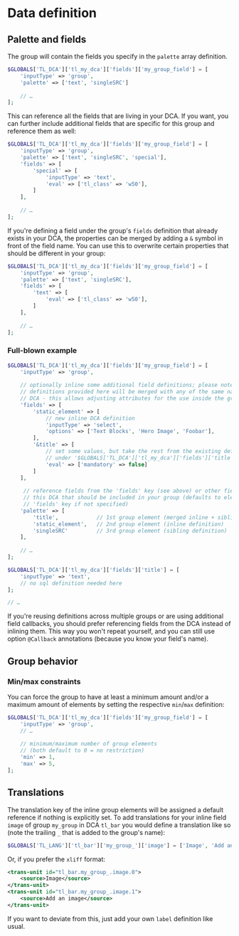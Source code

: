 # Data definition

## Palette and fields
The group will contain the fields you specify in the `palette` array definition.

```php
$GLOBALS['TL_DCA']['tl_my_dca']['fields']['my_group_field'] = [
    'inputType' => 'group',
    'palette' => ['text', 'singleSRC']
    
    // …
];
```

This can reference all the fields that are living in your DCA. If you want,
you can further include additional fields that are specific for this group 
and reference them as well:

```php
$GLOBALS['TL_DCA']['tl_my_dca']['fields']['my_group_field'] = [
    'inputType' => 'group',
    'palette' => ['text', 'singleSRC', 'special'],
    'fields' => [
        'special' => [
            'inputType' => 'text',
            'eval' => ['tl_class' => 'w50'],
        ]
    ],
    
    // …
];
```

If you're defining a field under the group's `fields` definition that 
already exists in your DCA, the properties can be merged by adding a `&` 
symbol in front of the field name. You can use this to overwrite certain 
properties that should be different in your group:

```php
$GLOBALS['TL_DCA']['tl_my_dca']['fields']['my_group_field'] = [
    'inputType' => 'group',
    'palette' => ['text', 'singleSRC'],
    'fields' => [
        'text' => [
            'eval' => ['tl_class' => 'w50'],
        ]
    ],
    
    // …
];
```


### Full-blown example
```php
$GLOBALS['TL_DCA']['tl_my_dca']['fields']['my_group_field'] = [
    'inputType' => 'group',
    
    // optionally inline some additional field definitions; please note that the
    // definitions provided here will be merged with any of the same name in this
    // DCA - this allows adjusting attributes for the use inside the group
    'fields' => [
        'static_element' => [
            // new inline DCA definition
            'inputType' => 'select',
            'options' => ['Text Blocks', 'Hero Image', 'Foobar'],
        ],
        '&title' => [
            // set some values, but take the rest from the existing definition
            // under '$GLOBALS['TL_DCA']['tl_my_dca']['fields']['title']'
            'eval' => ['mandatory' => false]
        ]   
    ],   
    
     // reference fields from the 'fields' key (see above) or other fields from
     // this DCA that should be included in your group (defaults to elements of
     // 'fields' key if not specified)
    'palette' => [
        'title',            // 1st group element (merged inline + sibling definition)
        'static_element',   // 2nd group element (inline definition)
        'singleSRC'         // 3rd group element (sibling definition)
    ],
    
    // …
];

$GLOBALS['TL_DCA']['tl_my_dca']['fields']['title'] = [
    'inputType' => 'text',
    // no sql definition needed here
];

// …
```

If you're reusing definitions across multiple groups or are using additional
field callbacks, you should prefer referencing fields from the DCA instead of
inlining them. This way you won't repeat yourself, and you can still use option
`@Callback` annotations (because you know your field's name).


## Group behavior
### Min/max constraints
You can force the group to have at least a minimum amount and/or a maximum 
amount of elements by setting the respective `min`/`max` definition:

```php
$GLOBALS['TL_DCA']['tl_my_dca']['fields']['my_group_field'] = [
    'inputType' => 'group',
    // …
    
    // minimum/maximum number of group elements
    // (both default to 0 = no restriction) 
    'min' => 1,
    'max' => 5,
];
```


## Translations
The translation key of the inline group elements will be assigned a default 
reference if nothing is explicitly set. To add translations for your inline 
field `image` of group `my_group` in DCA `tl_bar` you would define a translation
like so (note the trailing `_` that is added to the group's name):

```php
$GLOBALS['TL_LANG']['tl_bar']['my_group_']['image'] = ['Image', 'Add an image'];
```

Or, if you prefer the `xliff` format:

```xml
<trans-unit id="tl_bar.my_group_.image.0">
    <source>Image</source>
</trans-unit>
<trans-unit id="tl_bar.my_group_.image.1">
    <source>Add an image</source>
</trans-unit>
```

If you want to deviate from this, just add your own `label` definition like 
usual.
